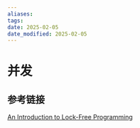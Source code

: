 ```yaml
---
aliases: 
tags: 
date: 2025-02-05
date_modified: 2025-02-05
---
```


# 并发

## 参考链接

[An Introduction to Lock-Free Programming](https://preshing.com/20120612/an-introduction-to-lock-free-programming/)